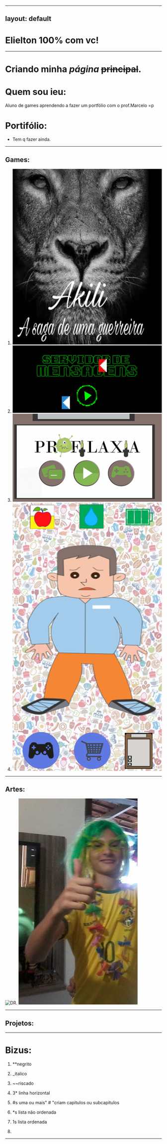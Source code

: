 
---
layout: default
---

# Elielton 100% com vc!
 * * *  
 
 
# Criando **minha** _página_ ~~principal~~.

# Quem sou ieu:

Aluno de games aprendendo a fazer um portfólio com o prof.Marcelo =p

# Portifólio:
* Tem q fazer ainda.
* * *  


## Games:
1. [![](akili.png)](https://elielton90.github.io/Akili/)
2. [![](servidor.png)](https://jldifrn.github.io/ServidorDeMensagens/)
3. [![](profilaxia.png)](https://elielton90.github.io/profilaxia/)
4. [![](pum.png)](https://elielton90.github.io/PUM/)
* * *


## Artes:
 ![DR.](https://i.pinimg.com/originals/26/cb/d9/26cbd9139315c7ea28fb424cface8d52.gif)
 ![Essa é boa](carnaval.jpg)


* * *


## Projetos:
* * *


# Bizus:
 1. **negrito  
  
2.  _italico  
  
3.  ~~riscado  
  
4. 3* linha horizontal
  
  
5. #s uma ou mais" # "criam capitulos ou subcapitulos
  
  
6. *s lista não ordenada
  
  
7. 1s lista ordenada


8.
  * * *  
  
